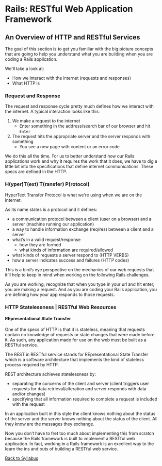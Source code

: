 # Rails: RESTful Web Application Framework
## An Overview of HTTP and RESTful Services

The goal of this section is to get you familiar with the big picture concepts that are going to help you understand what you are building when you are coding a Rails application.

We'll take a look at:

- How we interact with the internet (requests and responses)
- What HTTP is

### Request and Response

The request and response cycle pretty much defines how we interact with the internet. A typical interaction looks like this:

1) We make a request to the internet
    - Enter something in the address/search bar of our browser and hit `Enter`
2) The request hits the appropriate server and the server responds with something
    - You see a new page with content or an error code

We do this all the time. For us to better understand how our Rails applications work and why it requires the work that it does, we have to dig a little bit into the specifications that define internet communications. These specs are defined in the HTTP.

### H(yper)T(ext) T(ransfer) P(rotocol)

HyperText Transfer Protocol is what we're using when we are on the internet.

As its name states is a protocol and it defines:

- a communication protocol between a client (user on a browser) and a server (machine running our application)
- a way to handle information exchange (req/res) between a client and a server
- what’s in a valid request/response
    - how they are formed
    - what kinds of information are required/allowed
- what kinds of requests a server respond to (HTTP VERBS)
- how a server indicates success and failures (HTTP codes)

This is a bird’s eye perspective on the mechanics of our web requests that it’ll help to keep in mind when working on the following Rails challenges.

As you are working, recognize that when you type in your url and hit enter, you are making a request. And as you are coding your Rails application, you are defining how your app responds to those requests.

### HTTP Statelessness | RESTful Web Resources
#### REpresentational State Transfer

One of the specs of HTTP is that it is stateless, meaning that requests contain no knowledge of requests or state changes that were made before it. As such, any application made for use on the web must be built as a  RESTful service.

The REST in RESTful service stands for REpresentational State Transfer which is a software architecture that implements the kind of stateless process required by HTTP.

REST architecture achieves statelessness by:

- separating the concerns of the client and server (client triggers user requests for data retrieval/alteration and server responds with data and/or changes)
- specifying that all information required to complete a request is included with the request

In an application built in this style the client knows nothing about the status of the server and the server knows nothing about the status of the client. All they know are the messages they exchange.

Now you don’t have to fret too much about implementing this from scratch because the Rails framework is built to implement a RESTful web application. In fact, working in a Rails framework is an excellent way to the learn the ins and outs of building a RESTful web service.

[Back to Syllabus](../README.md)
